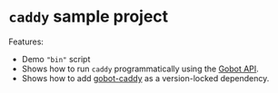 # `caddy` sample project

Features:

- Demo `"bin"` script
- Shows how to run `caddy` programmatically using the [Gobot API](https://github.com/benallfree/gobot/tree/v1.0.0-alpha.23/docs/readme.md).
- Shows how to add [gobot-caddy](https://www.npmjs.com/package/gobot-caddy) as a version-locked dependency.
